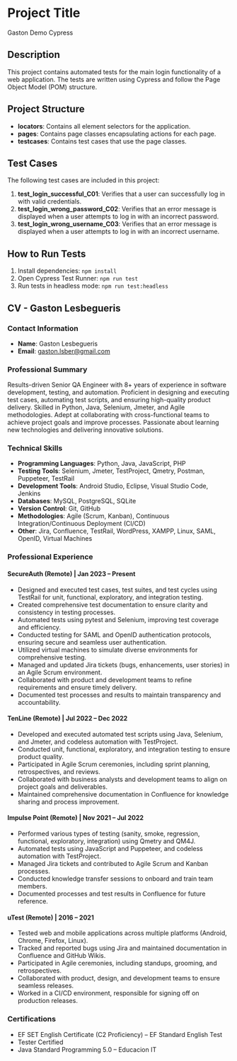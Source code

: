 # Project Title
Gaston Demo Cypress

## Description
This project contains automated tests for the main login functionality of a web application. The tests are written using Cypress and follow the Page Object Model (POM) structure.

## Project Structure
- **locators**: Contains all element selectors for the application.
- **pages**: Contains page classes encapsulating actions for each page.
- **testcases**: Contains test cases that use the page classes.

## Test Cases
The following test cases are included in this project:

1. **test_login_successful_C01**: Verifies that a user can successfully log in with valid credentials.
2. **test_login_wrong_password_C02**: Verifies that an error message is displayed when a user attempts to log in with an incorrect password.
3. **test_login_wrong_username_C03**: Verifies that an error message is displayed when a user attempts to log in with an incorrect username.

## How to Run Tests
1. Install dependencies: `npm install`
2. Open Cypress Test Runner: `npm run test`
3. Run tests in headless mode: `npm run test:headless`

## CV - Gaston Lesbegueris

### Contact Information
- **Name**: Gaston Lesbegueris
- **Email**: gaston.lsber@gmail.com

### Professional Summary
Results-driven Senior QA Engineer with 8+ years of experience in software development, testing, and automation. Proficient in designing and executing test cases, automating test scripts, and ensuring high-quality product delivery. Skilled in Python, Java, Selenium, Jmeter, and Agile methodologies. Adept at collaborating with cross-functional teams to achieve project goals and improve processes. Passionate about learning new technologies and delivering innovative solutions.

### Technical Skills
- **Programming Languages**: Python, Java, JavaScript, PHP
- **Testing Tools**: Selenium, Jmeter, TestProject, Qmetry, Postman, Puppeteer, TestRail
- **Development Tools**: Android Studio, Eclipse, Visual Studio Code, Jenkins
- **Databases**: MySQL, PostgreSQL, SQLite
- **Version Control**: Git, GitHub
- **Methodologies**: Agile (Scrum, Kanban), Continuous Integration/Continuous Deployment (CI/CD)
- **Other**: Jira, Confluence, TestRail, WordPress, XAMPP, Linux, SAML, OpenID, Virtual Machines

### Professional Experience

#### SecureAuth (Remote) | Jan 2023 – Present
- Designed and executed test cases, test suites, and test cycles using TestRail for unit, functional, exploratory, and integration testing.
- Created comprehensive test documentation to ensure clarity and consistency in testing processes.
- Automated tests using pytest and Selenium, improving test coverage and efficiency.
- Conducted testing for SAML and OpenID authentication protocols, ensuring secure and seamless user authentication.
- Utilized virtual machines to simulate diverse environments for comprehensive testing.
- Managed and updated Jira tickets (bugs, enhancements, user stories) in an Agile Scrum environment.
- Collaborated with product and development teams to refine requirements and ensure timely delivery.
- Documented test processes and results to maintain transparency and accountability.

#### TenLine (Remote) | Jul 2022 – Dec 2022
- Developed and executed automated test scripts using Java, Selenium, and Jmeter, and codeless automation with TestProject.
- Conducted unit, functional, exploratory, and integration testing to ensure product quality.
- Participated in Agile Scrum ceremonies, including sprint planning, retrospectives, and reviews.
- Collaborated with business analysts and development teams to align on project goals and deliverables.
- Maintained comprehensive documentation in Confluence for knowledge sharing and process improvement.

#### Impulse Point (Remote) | Nov 2021 – Jul 2022
- Performed various types of testing (sanity, smoke, regression, functional, exploratory, integration) using Qmetry and QM4J.
- Automated tests using JavaScript and Puppeteer, and codeless automation with TestProject.
- Managed Jira tickets and contributed to Agile Scrum and Kanban processes.
- Conducted knowledge transfer sessions to onboard and train team members.
- Documented processes and test results in Confluence for future reference.

#### uTest (Remote) | 2016 – 2021
- Tested web and mobile applications across multiple platforms (Android, Chrome, Firefox, Linux).
- Tracked and reported bugs using Jira and maintained documentation in Confluence and GitHub Wikis.
- Participated in Agile ceremonies, including standups, grooming, and retrospectives.
- Collaborated with product, design, and development teams to ensure seamless releases.
- Worked in a CI/CD environment, responsible for signing off on production releases.

### Certifications
- EF SET English Certificate (C2 Proficiency) – EF Standard English Test
- Tester Certified
- Java Standard Programming 5.0 – Educacion IT
